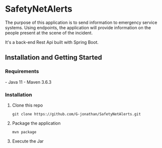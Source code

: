 <h1>SafetyNetAlerts</h1>

The purpose of this application is to send information to emergency service systems.
Using endpoints, the application will provide information on the people present at the scene of the incident. 


It's a back-end Rest Api built with Spring Boot.

<h2>Installation and Getting Started</h2>
<h3>Requirements</h3>
- Java 11
- Maven 3.6.3

<h3>Installation</h3>

1. Clone this repo 
   ```shell
   git clone https://github.com/G-jonathan/SafetyNetAlerts.git

2. Package the application
   ```shell
   mvn package
   
3. Execute the Jar